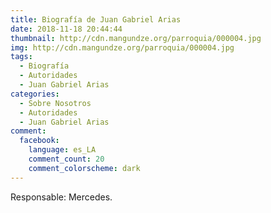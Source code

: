 ```yaml
---
title: Biografía de Juan Gabriel Arias
date: 2018-11-18 20:44:44
thumbnail: http://cdn.mangundze.org/parroquia/000004.jpg
img: http://cdn.mangundze.org/parroquia/000004.jpg
tags:
  - Biografía
  - Autoridades
  - Juan Gabriel Arias
categories:
  - Sobre Nosotros
  - Autoridades
  - Juan Gabriel Arias
comment:
  facebook:
    language: es_LA
    comment_count: 20
    comment_colorscheme: dark
---
```


Responsable: Mercedes.